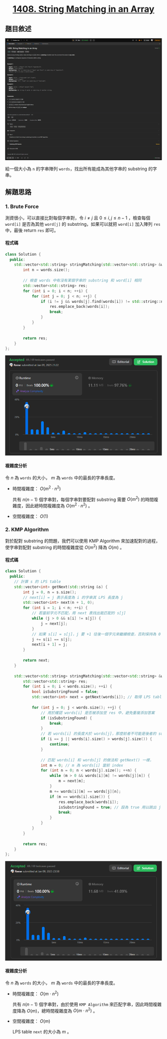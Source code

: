 # <center> [1408. String Matching in an Array](https://leetcode.com/problems/string-matching-in-an-array/description/) </center>

## 題目敘述

[![](https://raw.githubusercontent.com/reese60525/ForPicGo/main/Pictures202501092123929.png)](https://raw.githubusercontent.com/reese60525/ForPicGo/main/Pictures202501092123929.png)

給一個大小為 `n` 的字串陣列 `words`，找出所有能成為其他字串的 substring 的字串。

## 解題思路

### 1. Brute Force

測資很小，可以直接比對每個字串對，令 $i \neq j$ 且 $0 \leq i, j \leq n-1$ ，檢查每個 `word[i]` 是否為其他 `word[j]` 的 substring，如果可以就把 `word[i]` 加入陣列 `res` 中，最後 return `res` 即可。

#### 程式碼

```cpp {.line-numbers}
class Solution {
  public:
    std::vector<std::string> stringMatching(std::vector<std::string> &words) {
        int n = words.size();

        // 檢查 words 中有沒有某個字串的 substring 和 word[i] 相同
        std::vector<std::string> res;
        for (int i = 0; i < n; ++i) {
            for (int j = 0; j < n; ++j) {
                if (i != j && words[j].find(words[i]) != std::string::npos) {
                    res.emplace_back(words[i]);
                    break;
                }
            }
        }

        return res;
    }
};
```

[![](https://raw.githubusercontent.com/reese60525/ForPicGo/main/Pictures202501092128499.png)](https://raw.githubusercontent.com/reese60525/ForPicGo/main/Pictures202501092128499.png)

#### 複雜度分析

令 $n$ 為 `words` 的大小， $m$ 為 `words` 中的最長的字串長度。

- 時間複雜度： $O(m^2 \cdot n^2)$

    共有 $n(n-1)$ 個字串對，每個字串對要配對 substring 需要 $O(m^2)$ 的時間複雜度，因此總時間複雜度為 $O(m^2 \cdot n^2)$ 。

- 空間複雜度： $O(1)$

### 2. KMP Algorithm

對於配對 substring 的問題，我們可以使用 KMP Algorithm 來加速配對的過程，使字串對配對 substring 的時間複雜度從 $O(m^2)$ 降為 $O(m)$ 。

#### 程式碼

```cpp {.line-numbers}
class Solution {
  public:
    // 計算 s 的 LPS table
    std::vector<int> getNext(std::string &s) {
        int j = 0, n = s.size();
        // next[i] = j 表示長度為 i 的字串其 LPS 長度為 j
        std::vector<int> next(n + 1, 0);
        for (int i = 1; i < n; ++i) {
            // 若當前字元不匹配，用 next 表找出能匹配的 s[j]
            while (j > 0 && s[i] != s[j]) {
                j = next[j];
            }
            // 如果 s[i] = s[j]，j 要 +1 往後一個字元來繼續檢查，否則保持為 0
            j += s[i] == s[j];
            next[i + 1] = j;
        }

        return next;
    }

    std::vector<std::string> stringMatching(std::vector<std::string> &words) {
        std::vector<std::string> res;
        for (int i = 0; i < words.size(); ++i) {
            bool isSubstringFound = false;
            std::vector<int> next = getNext(words[i]); // 取得 LPS table

            for (int j = 0; j < words.size(); ++j) {
                // 用於確認 words[i] 是否被添加至 res 中，避免重複添加答案
                if (isSubstringFound) {
                    break;
                }
                // 若 words[i] 的長度大於 words[j]，那麼前者不可能是後者的 substring
                if (i == j || words[i].size() > words[j].size()) {
                    continue;
                }

                // 匹配 words[i] 和 words[j] 的做法和 getNext() 一樣，
                int m = 0; // m 為 words[i] 當前 index
                for (int n = 0; n < words[j].size(); ++n) {
                    while (m > 0 && words[i][m] != words[j][n]) {
                        m = next[m];
                    }
                    m += words[i][m] == words[j][n];
                    if (m == words[i].size()) {
                        res.emplace_back(words[i]);
                        isSubstringFound = true; // 設為 true 用以跳出 j 迴圈
                        break;
                    }
                }
            }
        }

        return res;
    }
};
```

[![](https://raw.githubusercontent.com/reese60525/ForPicGo/main/Pictures202501092358737.png)](https://raw.githubusercontent.com/reese60525/ForPicGo/main/Pictures202501092358737.png)

#### 複雜度分析

令 $n$ 為 `words` 的大小， $m$ 為 `words` 中的最長的字串長度。

- 時間複雜度： $O(m \cdot n^2)$

    共有 $n(n-1)$ 個字串對，由於使用 `KMP Algorithm` 來匹配字串，因此時間複雜度降為 $O(m)$，總時間複雜度為 $O(m \cdot n^2)$ 。

- 空間複雜度： $O(m)$

    LPS table `next` 的大小為 $m$ 。
